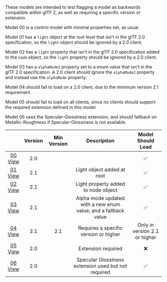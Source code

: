 These models are intended to test flagging a model as backwards compatible within glTF 2, as well as requiring a specific version or extension.  

Model 00 is a control model with minimal properties set, as usual.  

Model 01 has a `light` object at the root level that isn't in the glTF 2.0 specification,
so the `light` object should be ignored by a 2.0 client.  

Model 02 has a `light` property that isn't in the glTF 2.0 specification added to the `node` object,
so the `light` property should be ignored by a 2.0 client.  

Model 03 has a `alphaMode2` property set to a enum value that isn't in the glTF 2.0 specification.
A 2.0 client should ignore the `alphaMode2` property and instead use the `alphaMode` property.  

Model 04 should fail to load on a 2.0 client, due to the minimum version 2.1 requirement.  

Model 05 should fail to load on all clients, since no clients should support the required extension defined in this model.  

Model 06 uses the Specular-Glossiness extension, and should fallback on Metallic-Roughness if Specular-Glossiness is not available.  

|   | Version | Min Version | Description | Model Should Load |
| :---: | :---: | :---: | :---: | :---: |
| [00](Compatibility_00.gltf)<br>[View](https://bghgary.github.io/glTF-Assets-Viewer/?folder=5&model=0) | 2.0 |   |   | :white_check_mark: |
| [01](Compatibility_01.gltf)<br>[View](https://bghgary.github.io/glTF-Assets-Viewer/?folder=5&model=1) | 2.1 |   | Light object added at root | :white_check_mark: |
| [02](Compatibility_02.gltf)<br>[View](https://bghgary.github.io/glTF-Assets-Viewer/?folder=5&model=2) | 2.1 |   | Light property added to node object | :white_check_mark: |
| [03](Compatibility_03.gltf)<br>[View](https://bghgary.github.io/glTF-Assets-Viewer/?folder=5&model=3) | 2.1 |   | Alpha mode updated with a new enum value, and a fallback value | :white_check_mark: |
| [04](Compatibility_04.gltf)<br>[View](https://bghgary.github.io/glTF-Assets-Viewer/?folder=5&model=4) | 2.1 | 2.1 | Requires a specific version or higher | Only in version 2.1 or higher |
| [05](Compatibility_05.gltf)<br>[View](https://bghgary.github.io/glTF-Assets-Viewer/?folder=5&model=5) | 2.0 |   | Extension required | :x: |
| [06](Compatibility_06.gltf)<br>[View](https://bghgary.github.io/glTF-Assets-Viewer/?folder=5&model=6) | 2.0 |   | Specular Glossiness extension used but not required | :white_check_mark: |

